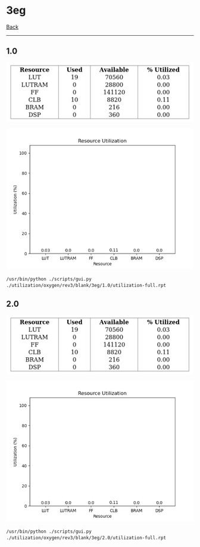 # 3eg

[Back](<../rev3.md>)

---

## 1.0

<p align="center">
	<img src="../../../../../images/oxygen/rev3/blank/3eg/1.0/table.jpg" />
</p>

<p align="center">
	<img src="../../../../../images/oxygen/rev3/blank/3eg/1.0/graph.png" />
</p>

`/usr/bin/python ./scripts/gui.py ./utilization/oxygen/rev3/blank/3eg/1.0/utilization-full.rpt`

## 2.0

<p align="center">
	<img src="../../../../../images/oxygen/rev3/blank/3eg/2.0/table.jpg" />
</p>

<p align="center">
	<img src="../../../../../images/oxygen/rev3/blank/3eg/2.0/graph.png" />
</p>

`/usr/bin/python ./scripts/gui.py ./utilization/oxygen/rev3/blank/3eg/2.0/utilization-full.rpt`

